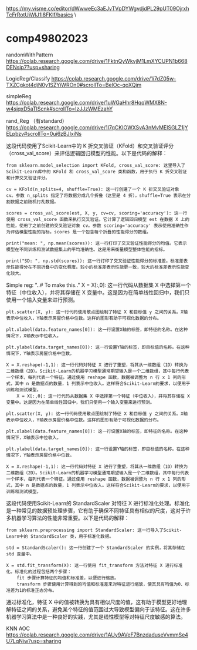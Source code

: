 https://my.visme.co/editor/dWwweEc3aEJvTVpDYWgvdjdPL29pUT09OjrxhTcFrRotUiWlJ1I8FKIf/basics
\
# comp49802023

randomWithPattern
https://colab.research.google.com/drive/1FktnQyWkvjM1LmXYCUPN1b668DENsip7?usp=sharing

LogicReg/Classify
https://colab.research.google.com/drive/1i7dZ05w-TXZCgkot4djN0y1SZYiWROn0#scrollTo=BeIOc-qoXQjm

simpleReg
https://colab.research.google.com/drive/1uWGaHhr8HqqWMX8N-w4sjqxD5aTlScnk#scrollTo=IzJJzWMEzahY





rand_Reg （有standard）
https://colab.research.google.com/drive/1I7qCKIOWXSvA3nMvMElSGLZ1jYELpbzv#scrollTo=0ui6zBJIxiNs

这段代码使用了Scikit-Learn中的 K 折交叉验证（KFold）和交叉验证评分（cross_val_score）来评估逻辑回归模型的性能。以下是代码的解释：

    from sklearn.model_selection import KFold, cross_val_score: 这里导入了Scikit-Learn库中的 KFold 和 cross_val_score 类和函数，用于执行 K 折交叉验证和计算交叉验证评分。

    cv = KFold(n_splits=4, shuffle=True): 这一行创建了一个 K 折交叉验证对象 cv。参数 n_splits 指定了将数据分成几个折叠（这里是 4 折），shuffle=True 表示在分割数据之前随机打乱数据。

    scores = cross_val_score(est, X, y, cv=cv, scoring='accuracy'): 这一行使用 cross_val_score 函数来执行交叉验证。它计算了逻辑回归模型 est 在数据 X 上的性能，使用了之前创建的交叉验证对象 cv。参数 scoring='accuracy' 表示使用准确性作为评估模型性能的指标。scores 是一个包含每个折叠的性能得分的数组。

    print("mean: ", np.mean(scores)): 这一行打印了交叉验证性能得分的均值。它表示模型在不同训练和测试数据集上的平均准确性。这是用来衡量模型整体性能的指标。

    print("SD: ", np.std(scores)): 这一行打印了交叉验证性能得分的标准差。标准差表示性能得分在不同折叠中的变化程度。较小的标准差表示性能更一致，较大的标准差表示性能变化较大。


Simple reg:
   "..# To make this.."
     X = X[:,0]: 这一行代码从数据集 X 中选择第一个特征（中位收入），并将其存储在 X 变量中。这是因为在简单线性回归中，我们只使用一个输入变量来进行预测。

    plt.scatter(X, y): 这一行代码使用散点图绘制了特征 X 和目标值 y 之间的关系。X轴表示中位收入，Y轴表示房屋价格中位数。这样的图形有助于可视化数据的分布。

    plt.xlabel(data.feature_names[0]): 这一行设置X轴的标签，即特征的名称。在这种情况下，X轴表示中位收入。

    plt.ylabel(data.target_names[0]): 这一行设置Y轴的标签，即目标值的名称。在这种情况下，Y轴表示房屋价格中位数。

    X = X.reshape(-1,1): 这一行代码对特征 X 进行了重塑，将其从一维数组（1D）转换为二维数组（2D）。Scikit-Learn的机器学习模型通常期望输入是一个二维数组，其中每行代表一个样本，每列代表一个特征。通过使用 reshape 函数，数据被调整为 n 行 x 1 列的形式，其中 n 是数据点的数量，1 列表示中位收入。这样符合Scikit-Learn的要求，以便用于训练和测试模型。
        X = X[:,0]: 这一行代码从数据集 X 中选择第一个特征（中位收入），并将其存储在 X 变量中。这是因为在简单线性回归中，我们只使用一个输入变量来进行预测。

    plt.scatter(X, y): 这一行代码使用散点图绘制了特征 X 和目标值 y 之间的关系。X轴表示中位收入，Y轴表示房屋价格中位数。这样的图形有助于可视化数据的分布。

    plt.xlabel(data.feature_names[0]): 这一行设置X轴的标签，即特征的名称。在这种情况下，X轴表示中位收入。

    plt.ylabel(data.target_names[0]): 这一行设置Y轴的标签，即目标值的名称。在这种情况下，Y轴表示房屋价格中位数。

    X = X.reshape(-1,1): 这一行代码对特征 X 进行了重塑，将其从一维数组（1D）转换为二维数组（2D）。Scikit-Learn的机器学习模型通常期望输入是一个二维数组，其中每行代表一个样本，每列代表一个特征。通过使用 reshape 函数，数据被调整为 n 行 x 1 列的形式，其中 n 是数据点的数量，1 列表示中位收入。这样符合Scikit-Learn的要求，以便用于训练和测试模型。


这段代码使用Scikit-Learn的 StandardScaler 对特征 X 进行标准化处理。标准化是一种常见的数据预处理步骤，它有助于确保不同特征具有相似的尺度，这对于许多机器学习算法的性能非常重要。以下是代码的解释：

    from sklearn.preprocessing import StandardScaler: 这一行导入了Scikit-Learn中的 StandardScaler 类，用于标准化数据。

    std = StandardScaler(): 这一行创建了一个 StandardScaler 的实例，将其存储在 std 变量中。

    X = std.fit_transform(X): 这一行使用 fit_transform 方法对特征 X 进行标准化。标准化的过程包括两个步骤：
        fit 步骤计算特征的均值和标准差，以便进行缩放。
        transform 步骤使用计算得到的均值和标准差来对特征进行缩放，使其具有均值为0、标准差为1的标准正态分布。

通过标准化，特征 X 中的值被转换为具有相似尺度的值，这有助于模型更好地理解特征之间的关系，避免某个特征的值范围过大导致模型偏向于该特征。这在许多机器学习算法中是一种良好的实践，尤其是线性模型等对特征尺度敏感的算法。

KNN AOC
https://colab.research.google.com/drive/1AUy9AVeF7BnzdaduseVvmmSe4U7LqNiw?usp=sharing

